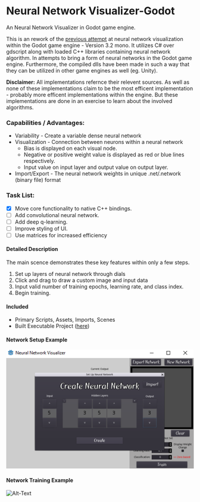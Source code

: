 # Neural Network Visualizer-Godot #
An Neural Network Visualizer in Godot game engine.

This is an rework of the [previous attempt](https://gitlab.com/jszajek/neural-network-visualizer-godot) at neural network visualization within the 
Godot game engine - Version 3.2 mono. It utilizes C# over gdscript along with loaded C++ libraries containing neural network algorithm. In attempts
to bring a form of neural networks in the Godot game engine. Furthermore, the compiled dlls have been made in such a way that they can be utilized in 
other game engines as well (eg. Unity).

**Disclaimer:** All implementations refernce their relevent sources. As well as none of these implementations claim to be the
most efficent implementation - probably more efficent implementations within the engine. 
But these implementations are done in an exercise to learn about the involved algorithms. 

### Capabilities / Advantages: ###
* Variability - Create a variable dense neural network
* Visualization - Connection between neurons within a neural network
    * Bias is displayed on each visual node.
    * Negative or positive weight value is displayed as red or blue lines respectively.
    * Input value on input layer and output value on output layer.
* Import/Export - The neural network weights in unique .net/.network (binary file) format

### Task List: ###
- [x] Move core functionality to native C++ bindings.
- [ ] Add convolutional neural network.
- [ ] Add deep q-learning.
- [ ] Improve styling of UI.
- [ ] Use matrices for increased efficiency

#### Detailed Description ####
The main scence demonstrates these key features within only a few steps. 
1. Set up layers of neural network through dials
2. Click and drag to draw a custom image and input data
3. Input valid number of training epochs, learning rate, and class index.
4. Begin training.

#### Included ####
* Primary Scripts, Assets, Imports, Scenes
* Built Executable Project ([here](/_Build/Build_1.0/))

#### Network Setup Example ####
![Alt-Text](/Network_Setup_Example.png)

#### Network Training Example ####
![Alt-Text](/Network_Training_Example.png)